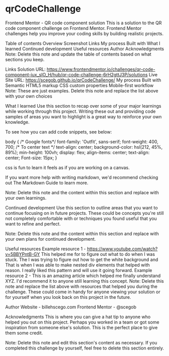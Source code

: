 # qrCodeChallenge
Frontend Mentor - QR code component solution
This is a solution to the QR code component challenge on Frontend Mentor. Frontend Mentor challenges help you improve your coding skills by building realistic projects.

Table of contents
Overview
Screenshot
Links
My process
Built with
What I learned
Continued development
Useful resources
Author
Acknowledgments
Note: Delete this note and update the table of contents based on what sections you keep.

Links
Solution URL: https://www.frontendmentor.io/challenges/qr-code-component-iux_sIO_H/hub/qr-code-challenge-6rH2gttJ3P/solutions
Live Site URL: https://scegob.github.io/qrCodeChallenge/
My process
Built with
Semantic HTML5 markup
CSS custom properties
Mobile-first workflow
Note: These are just examples. Delete this note and replace the list above with your own choices

What I learned
Use this section to recap over some of your major learnings while working through this project. Writing these out and providing code samples of areas you want to highlight is a great way to reinforce your own knowledge.

To see how you can add code snippets, see below:

body {
    /* Google fonts*/
    font-family: 'Outfit', sans-serif;
    font-weight: 400, 700;
    /* To center text */
    text-align: center;
    background-color:  hsl(212, 45%, 89%);
    min-height: 100vh;
    display: flex;
    align-items: center;
    text-align: center;
    Font-size: 15px;
}

css is fun to learn it feels as if you are working on a canvas.  

If you want more help with writing markdown, we'd recommend checking out The Markdown Guide to learn more.

Note: Delete this note and the content within this section and replace with your own learnings.

Continued development
Use this section to outline areas that you want to continue focusing on in future projects. These could be concepts you're still not completely comfortable with or techniques you found useful that you want to refine and perfect.

Note: Delete this note and the content within this section and replace with your own plans for continued development.

Useful resources
Example resource 1 - https://www.youtube.com/watch?v=5BBYPntB-GY This helped me for to figure out what to do when I was stuck. The I was trying to figure out how to get the white background and That is when I was able to make nested div elements that helped with  reason. I really liked this pattern and will use it going forward.
Example resource 2 - This is an amazing article which helped me finally understand XYZ. I'd recommend it to anyone still learning this concept.
Note: Delete this note and replace the list above with resources that helped you during the challenge. These could come in handy for anyone viewing your solution or for yourself when you look back on this project in the future.

Author
Website - billehscego.com
Frontend Mentor - @scegob

Acknowledgments
This is where you can give a hat tip to anyone who helped you out on this project. Perhaps you worked in a team or got some inspiration from someone else's solution. This is the perfect place to give them some credit.

Note: Delete this note and edit this section's content as necessary. If you completed this challenge by yourself, feel free to delete this section entirely.
